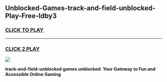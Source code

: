 
## Unblocked-Games-track-and-field-unblocked-Play-Free-ldby3
<h3>
<a href="https://premium76.site?title=track-and-field-unblocked&ref=10A">CLICK TO PLAY</a></h3>
<hr>

<h3>
<a href="https://premium76.site?title=track-and-field-unblocked&ref=10A">CLICK 2 PLAY</a>
  
</h3>

<a href="https://premium76.site?title=track-and-field-unblocked&ref=10A"><img src="https://clearcache.store/games.png"></a>


**track-and-field-unblocked games unblocked: Your Gateway to Fun and Accessible Online Gaming**

